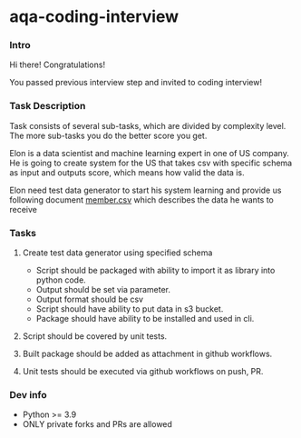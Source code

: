# aqa-coding-interview

### Intro

Hi there! Congratulations!

You passed previous interview step and invited to coding interview!

### Task Description

Task consists of several sub-tasks, which are divided by complexity level.
The more sub-tasks you do the better score you get.

Elon is a data scientist and machine learning expert in one of US company.
He is going to create system for the US that takes csv with specific schema as input and outputs score, which means how valid the data is.

Elon need test data generator to start his system learning and provide us following document [member.csv](template/member.csv)
which describes the data he wants to receive

### Tasks

1. Create test data generator using specified schema
   - Script should be packaged with ability to import it as library into python code.
   - Output should be set via parameter. 
   - Output format should be csv 
   - Script should have ability to put data in s3 bucket. 
   - Package should have ability to be installed and used in cli.
 
2. Script should be covered by unit tests.
5. Built package should be added as attachment in github workflows.
6. Unit tests should be executed via github workflows on push, PR.


### Dev info

- Python >= 3.9
- ONLY private forks and PRs are allowed  
